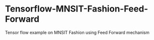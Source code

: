 # Tensorflow-MNSIT-Fashion-Feed-Forward
Tensor flow example on MNSIT Fashion using Feed Forward mechanism
